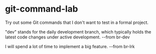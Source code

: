 # git-command-lab
Try out some Git commands that I don't want to test in a formal project.

"dev" stands for the daily development branch, which typically holds the latest code changes under active development.
--from br-dev

I will spend a lot of time to implement a big feature.
--from br-lrk

